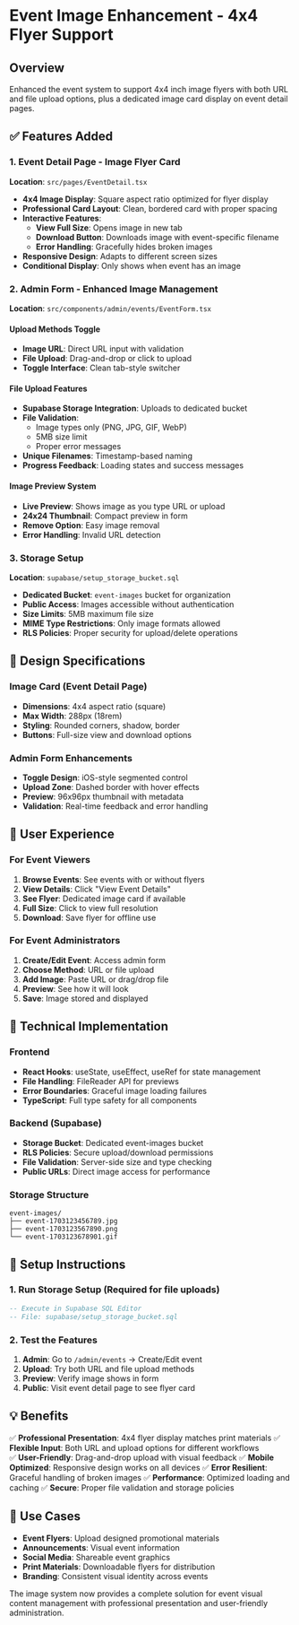 # Event Image Enhancement - 4x4 Flyer Support

## Overview
Enhanced the event system to support 4x4 inch image flyers with both URL and file upload options, plus a dedicated image card display on event detail pages.

## ✅ Features Added

### 1. Event Detail Page - Image Flyer Card
**Location**: `src/pages/EventDetail.tsx`

- **4x4 Image Display**: Square aspect ratio optimized for flyer display
- **Professional Card Layout**: Clean, bordered card with proper spacing
- **Interactive Features**:
  - **View Full Size**: Opens image in new tab
  - **Download Button**: Downloads image with event-specific filename
  - **Error Handling**: Gracefully hides broken images
- **Responsive Design**: Adapts to different screen sizes
- **Conditional Display**: Only shows when event has an image

### 2. Admin Form - Enhanced Image Management
**Location**: `src/components/admin/events/EventForm.tsx`

#### Upload Methods Toggle
- **Image URL**: Direct URL input with validation
- **File Upload**: Drag-and-drop or click to upload
- **Toggle Interface**: Clean tab-style switcher

#### File Upload Features
- **Supabase Storage Integration**: Uploads to dedicated bucket
- **File Validation**:
  - Image types only (PNG, JPG, GIF, WebP)
  - 5MB size limit
  - Proper error messages
- **Unique Filenames**: Timestamp-based naming
- **Progress Feedback**: Loading states and success messages

#### Image Preview System
- **Live Preview**: Shows image as you type URL or upload
- **24x24 Thumbnail**: Compact preview in form
- **Remove Option**: Easy image removal
- **Error Handling**: Invalid URL detection

### 3. Storage Setup
**Location**: `supabase/setup_storage_bucket.sql`

- **Dedicated Bucket**: `event-images` bucket for organization
- **Public Access**: Images accessible without authentication
- **Size Limits**: 5MB maximum file size
- **MIME Type Restrictions**: Only image formats allowed
- **RLS Policies**: Proper security for upload/delete operations

## 🎨 Design Specifications

### Image Card (Event Detail Page)
- **Dimensions**: 4x4 aspect ratio (square)
- **Max Width**: 288px (18rem)
- **Styling**: Rounded corners, shadow, border
- **Buttons**: Full-size view and download options

### Admin Form Enhancements
- **Toggle Design**: iOS-style segmented control
- **Upload Zone**: Dashed border with hover effects
- **Preview**: 96x96px thumbnail with metadata
- **Validation**: Real-time feedback and error handling

## 📱 User Experience

### For Event Viewers
1. **Browse Events**: See events with or without flyers
2. **View Details**: Click "View Event Details" 
3. **See Flyer**: Dedicated image card if available
4. **Full Size**: Click to view full resolution
5. **Download**: Save flyer for offline use

### For Event Administrators
1. **Create/Edit Event**: Access admin form
2. **Choose Method**: URL or file upload
3. **Add Image**: Paste URL or drag/drop file
4. **Preview**: See how it will look
5. **Save**: Image stored and displayed

## 🔧 Technical Implementation

### Frontend
- **React Hooks**: useState, useEffect, useRef for state management
- **File Handling**: FileReader API for previews
- **Error Boundaries**: Graceful image loading failures
- **TypeScript**: Full type safety for all components

### Backend (Supabase)
- **Storage Bucket**: Dedicated event-images bucket
- **RLS Policies**: Secure upload/download permissions
- **File Validation**: Server-side size and type checking
- **Public URLs**: Direct image access for performance

### Storage Structure
```
event-images/
├── event-1703123456789.jpg
├── event-1703123567890.png
└── event-1703123678901.gif
```

## 🚀 Setup Instructions

### 1. Run Storage Setup (Required for file uploads)
```sql
-- Execute in Supabase SQL Editor
-- File: supabase/setup_storage_bucket.sql
```

### 2. Test the Features
1. **Admin**: Go to `/admin/events` → Create/Edit event
2. **Upload**: Try both URL and file upload methods
3. **Preview**: Verify image shows in form
4. **Public**: Visit event detail page to see flyer card

## 💡 Benefits

✅ **Professional Presentation**: 4x4 flyer display matches print materials
✅ **Flexible Input**: Both URL and upload options for different workflows  
✅ **User-Friendly**: Drag-and-drop upload with visual feedback
✅ **Mobile Optimized**: Responsive design works on all devices
✅ **Error Resilient**: Graceful handling of broken images
✅ **Performance**: Optimized loading and caching
✅ **Secure**: Proper file validation and storage policies

## 🎯 Use Cases

- **Event Flyers**: Upload designed promotional materials
- **Announcements**: Visual event information
- **Social Media**: Shareable event graphics
- **Print Materials**: Downloadable flyers for distribution
- **Branding**: Consistent visual identity across events

The image system now provides a complete solution for event visual content management with professional presentation and user-friendly administration.